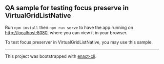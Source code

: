 ## QA sample for testing focus preserve in VirtualGridListNative

Run `npm install` then `npm run serve` to have the app running on [http://localhost:8080](http://localhost:8080), where you can view it in your browser.

To test focus preserver in VirtualGridListNative, you may use this sample.

---

This project was bootstrapped with [enact-cli](https://github.com/enactjs/cli).
